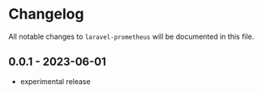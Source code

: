 # Changelog

All notable changes to `laravel-prometheus` will be documented in this file.

## 0.0.1 - 2023-06-01

- experimental release
